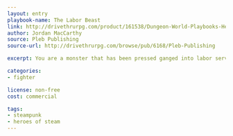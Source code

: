 ```yaml
---
layout: entry
playbook-name: The Labor Beast
link: http://drivethrurpg.com/product/161538/Dungeon-World-Playbooks-Heroes-of-Steam-Bundle
author: Jordan MacCarthy
source: Pleb Publishing
source-url: http://drivethrurpg.com/browse/pub/6168/Pleb-Publishing

excerpt: You are a monster that has been pressed ganged into labor services...

categories:
- fighter

license: non-free
cost: commercial

tags:
- steampunk
- heroes of steam
---
```

